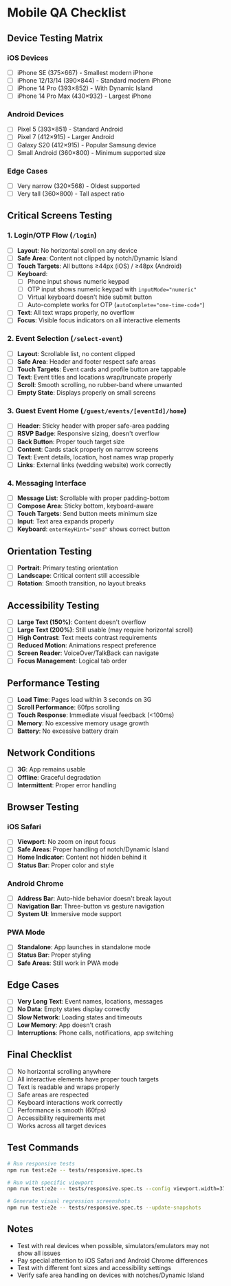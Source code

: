 # Mobile QA Checklist

## Device Testing Matrix

### iOS Devices

- [ ] iPhone SE (375×667) - Smallest modern iPhone
- [ ] iPhone 12/13/14 (390×844) - Standard modern iPhone
- [ ] iPhone 14 Pro (393×852) - With Dynamic Island
- [ ] iPhone 14 Pro Max (430×932) - Largest iPhone

### Android Devices

- [ ] Pixel 5 (393×851) - Standard Android
- [ ] Pixel 7 (412×915) - Larger Android
- [ ] Galaxy S20 (412×915) - Popular Samsung device
- [ ] Small Android (360×800) - Minimum supported size

### Edge Cases

- [ ] Very narrow (320×568) - Oldest supported
- [ ] Very tall (360×800) - Tall aspect ratio

## Critical Screens Testing

### 1. Login/OTP Flow (`/login`)

- [ ] **Layout**: No horizontal scroll on any device
- [ ] **Safe Area**: Content not clipped by notch/Dynamic Island
- [ ] **Touch Targets**: All buttons ≥44px (iOS) / ≥48px (Android)
- [ ] **Keyboard**:
  - [ ] Phone input shows numeric keypad
  - [ ] OTP input shows numeric keypad with `inputMode="numeric"`
  - [ ] Virtual keyboard doesn't hide submit button
  - [ ] Auto-complete works for OTP (`autoComplete="one-time-code"`)
- [ ] **Text**: All text wraps properly, no overflow
- [ ] **Focus**: Visible focus indicators on all interactive elements

### 2. Event Selection (`/select-event`)

- [ ] **Layout**: Scrollable list, no content clipped
- [ ] **Safe Area**: Header and footer respect safe areas
- [ ] **Touch Targets**: Event cards and profile button are tappable
- [ ] **Text**: Event titles and locations wrap/truncate properly
- [ ] **Scroll**: Smooth scrolling, no rubber-band where unwanted
- [ ] **Empty State**: Displays properly on small screens

### 3. Guest Event Home (`/guest/events/[eventId]/home`)

- [ ] **Header**: Sticky header with proper safe-area padding
- [ ] **RSVP Badge**: Responsive sizing, doesn't overflow
- [ ] **Back Button**: Proper touch target size
- [ ] **Content**: Cards stack properly on narrow screens
- [ ] **Text**: Event details, location, host names wrap properly
- [ ] **Links**: External links (wedding website) work correctly

### 4. Messaging Interface

- [ ] **Message List**: Scrollable with proper padding-bottom
- [ ] **Compose Area**: Sticky bottom, keyboard-aware
- [ ] **Touch Targets**: Send button meets minimum size
- [ ] **Input**: Text area expands properly
- [ ] **Keyboard**: `enterKeyHint="send"` shows correct button

## Orientation Testing

- [ ] **Portrait**: Primary testing orientation
- [ ] **Landscape**: Critical content still accessible
- [ ] **Rotation**: Smooth transition, no layout breaks

## Accessibility Testing

- [ ] **Large Text (150%)**: Content doesn't overflow
- [ ] **Large Text (200%)**: Still usable (may require horizontal scroll)
- [ ] **High Contrast**: Text meets contrast requirements
- [ ] **Reduced Motion**: Animations respect preference
- [ ] **Screen Reader**: VoiceOver/TalkBack can navigate
- [ ] **Focus Management**: Logical tab order

## Performance Testing

- [ ] **Load Time**: Pages load within 3 seconds on 3G
- [ ] **Scroll Performance**: 60fps scrolling
- [ ] **Touch Response**: Immediate visual feedback (<100ms)
- [ ] **Memory**: No excessive memory usage growth
- [ ] **Battery**: No excessive battery drain

## Network Conditions

- [ ] **3G**: App remains usable
- [ ] **Offline**: Graceful degradation
- [ ] **Intermittent**: Proper error handling

## Browser Testing

### iOS Safari

- [ ] **Viewport**: No zoom on input focus
- [ ] **Safe Areas**: Proper handling of notch/Dynamic Island
- [ ] **Home Indicator**: Content not hidden behind it
- [ ] **Status Bar**: Proper color and style

### Android Chrome

- [ ] **Address Bar**: Auto-hide behavior doesn't break layout
- [ ] **Navigation Bar**: Three-button vs gesture navigation
- [ ] **System UI**: Immersive mode support

### PWA Mode

- [ ] **Standalone**: App launches in standalone mode
- [ ] **Status Bar**: Proper styling
- [ ] **Safe Areas**: Still work in PWA mode

## Edge Cases

- [ ] **Very Long Text**: Event names, locations, messages
- [ ] **No Data**: Empty states display correctly
- [ ] **Slow Network**: Loading states and timeouts
- [ ] **Low Memory**: App doesn't crash
- [ ] **Interruptions**: Phone calls, notifications, app switching

## Final Checklist

- [ ] No horizontal scrolling anywhere
- [ ] All interactive elements have proper touch targets
- [ ] Text is readable and wraps properly
- [ ] Safe areas are respected
- [ ] Keyboard interactions work correctly
- [ ] Performance is smooth (60fps)
- [ ] Accessibility requirements met
- [ ] Works across all target devices

## Test Commands

```bash
# Run responsive tests
npm run test:e2e -- tests/responsive.spec.ts

# Run with specific viewport
npm run test:e2e -- tests/responsive.spec.ts --config viewport.width=375 viewport.height=667

# Generate visual regression screenshots
npm run test:e2e -- tests/responsive.spec.ts --update-snapshots
```

## Notes

- Test with real devices when possible, simulators/emulators may not show all issues
- Pay special attention to iOS Safari and Android Chrome differences
- Test with different font sizes and accessibility settings
- Verify safe area handling on devices with notches/Dynamic Island
